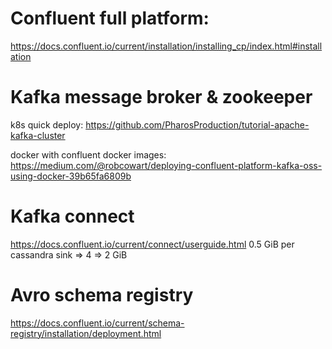 
# Confluent full platform:
https://docs.confluent.io/current/installation/installing_cp/index.html#installation

# Kafka message broker & zookeeper
k8s quick deploy: https://github.com/PharosProduction/tutorial-apache-kafka-cluster

docker with confluent docker images:  https://medium.com/@robcowart/deploying-confluent-platform-kafka-oss-using-docker-39b65fa6809b

# Kafka connect
https://docs.confluent.io/current/connect/userguide.html
    0.5 GiB per cassandra sink => 4 => 2 GiB

# Avro schema registry
https://docs.confluent.io/current/schema-registry/installation/deployment.html
